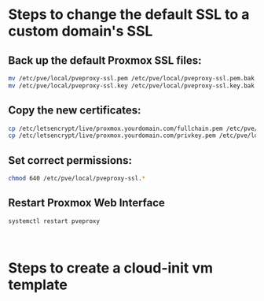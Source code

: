 
# Steps to change the default SSL to a custom domain's SSL

## Back up the default Proxmox SSL files:
``` bash
mv /etc/pve/local/pveproxy-ssl.pem /etc/pve/local/pveproxy-ssl.pem.bak
mv /etc/pve/local/pveproxy-ssl.key /etc/pve/local/pveproxy-ssl.key.bak
```

## Copy the new certificates:
``` bash
cp /etc/letsencrypt/live/proxmox.yourdomain.com/fullchain.pem /etc/pve/local/pveproxy-ssl.pem
cp /etc/letsencrypt/live/proxmox.yourdomain.com/privkey.pem /etc/pve/local/pveproxy-ssl.key
```

## Set correct permissions:
``` bash
chmod 640 /etc/pve/local/pveproxy-ssl.*
```

## Restart Proxmox Web Interface
``` bash
systemctl restart pveproxy
```

<br>

# Steps to create a cloud-init vm template




